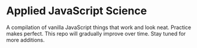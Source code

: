 # Applied JavaScript Science

A compilation of vanilla JavaScript things that work and look neat. Practice makes perfect. This repo will gradually improve over time. Stay tuned for more additions.
